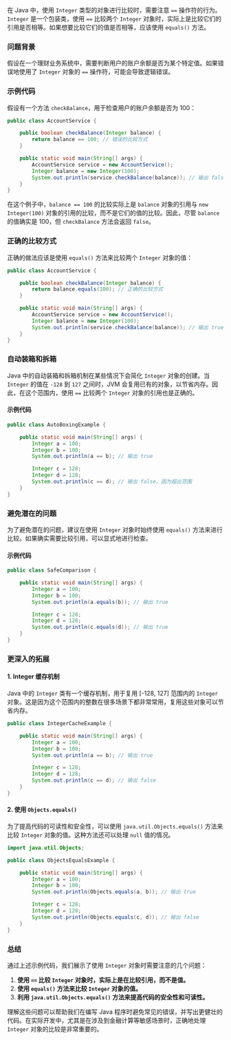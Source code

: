在 Java 中，使用 `Integer` 类型的对象进行比较时，需要注意 `==` 操作符的行为。`Integer` 是一个包装类，使用 `==` 比较两个 `Integer` 对象时，实际上是比较它们的引用是否相等。如果想要比较它们的值是否相等，应该使用 `equals()` 方法。

### 问题背景

假设在一个理财业务系统中，需要判断用户的账户余额是否为某个特定值。如果错误地使用了 `Integer` 对象的 `==` 操作符，可能会导致逻辑错误。

### 示例代码

假设有一个方法 `checkBalance`，用于检查用户的账户余额是否为 100：

```java
public class AccountService {

    public boolean checkBalance(Integer balance) {
        return balance == 100; // 错误的比较方式
    }

    public static void main(String[] args) {
        AccountService service = new AccountService();
        Integer balance = new Integer(100);
        System.out.println(service.checkBalance(balance)); // 输出 false
    }
}
```

在这个例子中，`balance == 100` 的比较实际上是 `balance` 对象的引用与 `new Integer(100)` 对象的引用的比较，而不是它们的值的比较。因此，尽管 `balance` 的值确实是 100，但 `checkBalance` 方法会返回 `false`。

### 正确的比较方式

正确的做法应该是使用 `equals()` 方法来比较两个 `Integer` 对象的值：

```java
public class AccountService {

    public boolean checkBalance(Integer balance) {
        return balance.equals(100); // 正确的比较方式
    }

    public static void main(String[] args) {
        AccountService service = new AccountService();
        Integer balance = new Integer(100);
        System.out.println(service.checkBalance(balance)); // 输出 true
    }
}
```

### 自动装箱和拆箱

Java 中的自动装箱和拆箱机制在某些情况下会简化 `Integer` 对象的创建。当 `Integer` 的值在 `-128` 到 `127` 之间时，JVM 会复用已有的对象，以节省内存。因此，在这个范围内，使用 `==` 比较两个 `Integer` 对象的引用也是正确的。

#### 示例代码

```java
public class AutoBoxingExample {

    public static void main(String[] args) {
        Integer a = 100;
        Integer b = 100;
        System.out.println(a == b); // 输出 true

        Integer c = 128;
        Integer d = 128;
        System.out.println(c == d); // 输出 false，因为超出范围
    }
}
```

### 避免潜在的问题

为了避免潜在的问题，建议在使用 `Integer` 对象时始终使用 `equals()` 方法来进行比较。如果确实需要比较引用，可以显式地进行检查。

#### 示例代码

```java
public class SafeComparison {

    public static void main(String[] args) {
        Integer a = 100;
        Integer b = 100;
        System.out.println(a.equals(b)); // 输出 true

        Integer c = 128;
        Integer d = 128;
        System.out.println(c.equals(d)); // 输出 true
    }
}
```

### 更深入的拓展

#### 1. **Integer 缓存机制**

Java 中的 `Integer` 类有一个缓存机制，用于复用 [-128, 127] 范围内的 `Integer` 对象。这是因为这个范围内的整数在很多场景下都非常常用，复用这些对象可以节省内存。

```java
public class IntegerCacheExample {

    public static void main(String[] args) {
        Integer a = 100;
        Integer b = 100;
        System.out.println(a == b); // 输出 true

        Integer c = 128;
        Integer d = 128;
        System.out.println(c == d); // 输出 false
    }
}
```

#### 2. **使用 `Objects.equals()`**

为了提高代码的可读性和安全性，可以使用 `java.util.Objects.equals()` 方法来比较 `Integer` 对象的值。这种方法还可以处理 `null` 值的情况。

```java
import java.util.Objects;

public class ObjectsEqualsExample {

    public static void main(String[] args) {
        Integer a = 100;
        Integer b = 100;
        System.out.println(Objects.equals(a, b)); // 输出 true

        Integer c = 128;
        Integer d = 128;
        System.out.println(Objects.equals(c, d)); // 输出 false
    }
}
```

### 总结

通过上述示例代码，我们展示了使用 `Integer` 对象时需要注意的几个问题：

1. **使用 `==` 比较 `Integer` 对象时，实际上是在比较引用，而不是值。**
2. **使用 `equals()` 方法来比较 `Integer` 对象的值。**
3. **利用 `java.util.Objects.equals()` 方法来提高代码的安全性和可读性。**

理解这些问题可以帮助我们在编写 Java 程序时避免常见的错误，并写出更健壮的代码。在实际开发中，尤其是在涉及到金融计算等敏感场景时，正确地处理 `Integer` 对象的比较是非常重要的。
